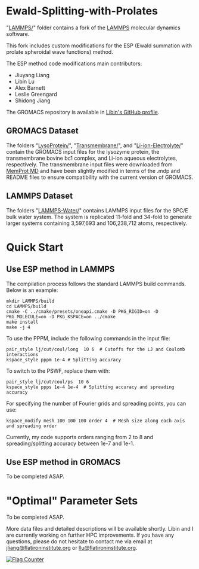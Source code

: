 # Ewald-Splitting-with-Prolates

"[LAMMPS/](./LAMMPS/)" folder contains a fork of the [LAMMPS](https://github.com/lammps/lammps) molecular dynamics software.

This fork includes custom modifications for the ESP (Ewald summation with prolate spheroidal wave functions) method.

The ESP method code modifications main contributors:
* Jiuyang Liang
* Libin Lu
* Alex Barnett
* Leslie Greengard
* Shidong Jiang

The GROMACS repository is available in [Libin's GitHub profile](https://github.com/lu1and10/Ewald-Splitting-with-Prolates).

## GROMACS Dataset
The folders "[LysoProtein/](./LysoProtein/)", "[Transmembrane/](./Transmembrane/)", and "[Li-ion-Electrolyte/](./Li-ion-Electrolyte/)" contain the GROMACS input files for the lysozyme protein, the transmembrane bovine bc1 complex, and Li-ion aqueous electrolytes, respectively. The transmembrane input files were downloaded from [MemProt MD](https://memprotmd.bioch.ox.ac.uk/_ref/mpstruc/transmembrane-proteins-alpha-helical/_sim/1sqq_default_dppc/Chain.D/) and have been slightly modified in terms of the .mdp and README files to ensure compatibility with the current version of GROMACS. 

## LAMMPS Dataset
The folders "[LAMMPS-Water/](./LAMMPS-Water)" contains LAMMPS input files for the SPC/E bulk water system. The system is replicated 11-fold and 34-fold to generate larger systems containing 3,597,693 and 106,238,712 atoms, respectively.  

# Quick Start


## Use ESP method in LAMMPS
The compilation process follows the standard LAMMPS build commands. Below is an example:
```
mkdir LAMMPS/build
cd LAMMPS/build
cmake -C ../cmake/presets/oneapi.cmake -D PKG_RIGID=on -D PKG_MOLECULE=on -D PKG_KSPACE=on ../cmake
make install
make -j 4 
```
To use the PPPM, include the following commands in the input file:
```
pair_style lj/cut/coul/long  10 6  # Cutoffs for the LJ and Coulomb interactions
kspace_style pppm 1e-4 # Splitting accuracy
```
To switch to the PSWF, replace them with:
```
pair_style lj/cut/coul/ps  10 6
kspace_style ppps 1e-4 1e-4  # Splitting accuracy and spreading accuracy
```
For specifying the number of Fourier grids and spreading points, you can use:
```
kspace_modify mesh 100 100 100 order 4  # Mesh size along each axis and spreading order
```
Currently, my code supports orders ranging from 2 to 8 and spreading/splitting accuracy between 1e-7 and 1e-1.
## Use ESP method in GROMACS
To be completed ASAP.
# "Optimal" Parameter Sets
To be completed ASAP.

More data files and detailed descriptions will be available shortly. Libin and I are currently working on further HPC improvements. If you have any questions, please do not hesitate to contact me via email at jliang@flatironinstitute.org or llu@flatironinstitute.org.

<a href="https://info.flagcounter.com/pz9h"><img src="https://s01.flagcounter.com/count2/pz9h/bg_FFFFFF/txt_000000/border_CCCCCC/columns_4/maxflags_12/viewers_0/labels_0/pageviews_0/flags_0/percent_0/" alt="Flag Counter" border="0"></a>
